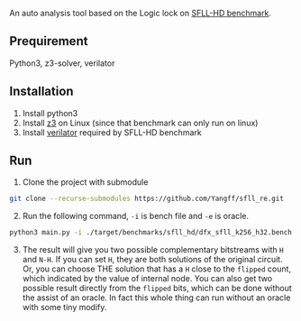 An auto analysis tool based on the Logic lock on [SFLL-HD benchmark](https://github.com/DfX-NYUAD/CCS17).

## Prequirement
Python3, z3-solver, verilator

## Installation
1. Install python3
2. Install [z3](https://github.com/Z3Prover/z3) on Linux (since that benchmark can only run on linux)
3. Install [verilator](https://www.veripool.org/wiki/verilator) required by SFLL-HD benchmark

## Run
1. Clone the project with submodule
```sh
git clone --recurse-submodules https://github.com/Yangff/sfll_re.git
```
2. Run the following command, `-i` is bench file and `-e` is oracle.
```sh
python3 main.py -i ./target/benchmarks/sfll_hd/dfx_sfll_k256_h32.bench -e ./target/bin/DfX_64bit
```
3. The result will give you two possible complementary bitstreams with `H` and `N-H`. If you can set `H`, they are both solutions of the original circuit. Or, you can choose THE solution that has a `H` close to the `flipped` count, which indicated by the value of internal node. You can also get two possible result directly from the `flipped` bits, which can be done without the assist of an oracle. In fact this whole thing can run without an oracle with some tiny modify.
